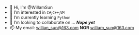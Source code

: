 - 👋 Hi, I’m @WillamSun
- 👀 I’m interested in `C#`;`C++`;`VM`
- 🌱 I’m currently learning `Python`
- 💞️ I’m looking to collaborate on ... ***Nope yet***
- 📫 My email: willian_sun@163.com **NOR** william_sun@163.com

<!---
WillamSun/WillamSun is a ✨ special ✨ repository because its `README.md` (this file) appears on your GitHub profile.
You can click the Preview link to take a look at your changes.
--->
